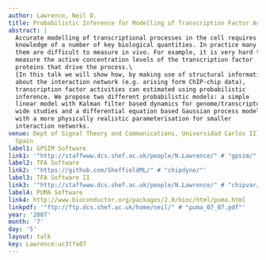 ```yaml
---
author: Lawrence, Neil D.
title: Probabilistic Inference for Modelling of Transcription Factor Activity
abstract: |
  Accurate modelling of transcriptional processes in the cell requires the
  knowledge of a number of key biological quantities. In practice many of
  them are difficult to measure in vivo. For example, it is very hard to
  measure the active concentration levels of the transcription factor
  proteins that drive the process.\
  {In this talk we will show how, by making use of structural information
  about the interaction network (e.g. arising form ChIP-chip data),
  transcription factor activities can estimated using probabilistic
  inference. We propose two different probabilistic models: a simple
  linear model with Kalman filter based dynamics for genome/transcriptome
  wide studies and a differential equation based Gaussian process model
  with a more physically realistic parameterisation for smaller
  interaction networks.
venue: Dept of Signal Theory and Communications, Universidad Carlos III de Madrid,
  Spain
label1: GPSIM Software
link1: '"http://staffwww.dcs.shef.ac.uk/people/N.Lawrence/" # "gpsim/"'
label2: TFA Software
link2: '"https://github.com/SheffieldML/" # "chipdyno/"'
label3: TFA Software II
link3: '"http://staffwww.dcs.shef.ac.uk/people/N.Lawrence/" # "chipvar/"'
label4: PUMA Software
link4: http://www.bioconductor.org/packages/2.0/bioc/html/puma.html
linkpdf: '"ftp://ftp.dcs.shef.ac.uk/home/neil/" # "puma_07_07.pdf"'
year: '2007'
month: '7'
day: '5'
layout: talk
key: Lawrence:uc3tfa07
---
```

